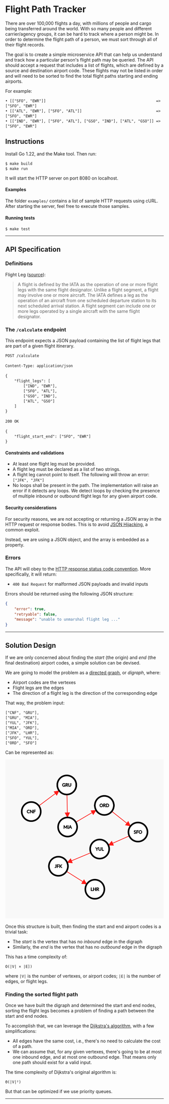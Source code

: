 # Flight Path Tracker

There are over 100,000 flights a day, with millions of people and cargo being transferred around the world. With so many people and different carrier/agency groups, it can be hard to track where a person might be. In order to determine the flight path of a person, we must sort through all of their flight records.

The goal is to create a simple microservice API that can help us understand and track how a particular person's flight path may be queried. The API should accept a request that includes a list of flights, which are defined by a source and destination airport code. These flights may not be listed in order and will need to be sorted to find the total flight paths starting and ending airports.

For example:

```
• [["SFO", "EWR"]]                                                 => ["SFO", "EWR"]
• [["ATL", "EWR"], ["SFO", "ATL"]]                                 => ["SFO", "EWR"]
• [["IND", "EWR"], ["SFO", "ATL"], ["GSO", "IND"], ["ATL", "GSO"]] => ["SFO", "EWR"]
```

## Instructions

Install Go 1.22, and the Make tool. Then run:

```shell
$ make build
$ make run
```

It will start the HTTP server on port 8080 on localhost.

#### Examples

The folder `examples/` contains a list of sample HTTP requests using cURL. After starting the server, feel free to execute those samples.

#### Running tests

```shell
$ make test
```

---

## API Specification

### Definitions

Flight Leg ([source](https://aviation.stackexchange.com/questions/14567/what-is-the-difference-between-slice-segment-and-leg)):
> A flight is defined by the IATA as the operation of one or more flight legs with the same flight designator. Unlike a flight segment, a flight may involve one or more aircraft. The IATA defines a leg as the operation of an aircraft from one scheduled departure station to its next scheduled arrival station. A flight segment can include one or more legs operated by a single aircraft with the same flight designator.

### The `/calculate` endpoint

This endpoint expects a JSON payload containing the list of flight legs that are part of a given flight itinerary.

```
POST /calculate

Content-Type: application/json

{
    "flight_legs": [
        ["IND", "EWR"], 
        ["SFO", "ATL"], 
        ["GSO", "IND"], 
        ["ATL", "GSO"]
    ]
}

200 OK

{
    "flight_start_end": ["SFO", "EWR"]
}
```

#### Constraints and validations

- At least one flight leg must be provided.
- A flight leg must be declared as a list of two strings.
- A flight leg cannot point to itself. The following will throw an error: `["JFK", "JFK"]`
- No loops shall be present in the path. The implementation will raise an error if it detects any loops. We detect loops by checking the presence of multiple inbound or outbound flight legs for any given airport code.

#### Security considerations

For security reasons, we are not accepting or returning a JSON array in the HTTP request or response bodies. This is to avoid [JSON Hijacking](https://stackoverflow.com/questions/43717574/javascript-why-shouldnt-the-server-respond-with-a-json-array), a common exploit.

Instead, we are using a JSON object, and the array is embedded as a property.

### Errors

The API will obey to the [HTTP response status code convention](https://developer.mozilla.org/en-US/docs/Web/HTTP/Status). More specifically, it will return:

- `400 Bad Request` for malformed JSON payloads and invalid inputs

Errors should be returned using the following JSON structure:

```json
{
    "error": true,
    "retryable": false,
    "message": "unable to unmarshal flight leg ..."
}
```

---

## Solution Design

If we are only concerned about finding the *start* (the origin) and *end* (the final destination) airport codes, a simple solution can be devised.

We are going to model the problem as a [directed graph](https://en.wikipedia.org/wiki/Directed_graph), or *digraph*, where:

- Airport codes are the vertexes
- Flight legs are the edges
- The direction of a flight leg is the direction of the corresponding edge

That way, the problem input:

```
["CNF", "GRU"],
["GRU", "MIA"],
["YUL", "JFK"],
["MIA", "ORD"],
["JFK", "LHR"],
["SFO", "YUL"],
["ORD", "SFO"]
```

Can be represented as:

![Digraph 1](doc/digraph-1.png)

Once this structure is built, then finding the start and end airport codes is a trivial task:

- The *start* is the vertex that has no _inbound_ edge in the digraph
- Similarly, the *end* is the vertex that has no _outbound_ edge in the digraph

This has a time complexity of:
```
O(|V| × |E])
```
where `|V|` is the number of vertexes, or airport codes; `|E|` is the number of edges, or flight legs.

### Finding the sorted flight path

Once we have built the digraph and determined the start and end nodes, sorting the flight legs becomes a problem of finding a path between the start and end nodes.

To accomplish that, we can leverage the [Dijkstra's algorithm](https://en.wikipedia.org/wiki/Dijkstra's_algorithm), with a few simplifications: 
- All edges have the same cost, i.e., there's no need to calculate the cost of a path.
- We can assume that, for any given vertexes, there's going to be at most one inbound edge, and at most one outbound edge. That means only one path should exist for a valid input.

The time complexity of Dijkstra's original algorithm is:
```
Θ(|V|²)
```
But that can be optimized if we use priority queues.

---